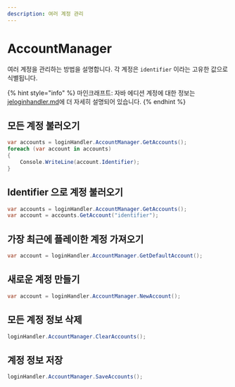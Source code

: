 ```yaml
---
description: 여러 계정 관리
---
```


# AccountManager

여러 계정을 관리하는 방법을 설명합니다. 각 계정은 `identifier` 이라는 고유한 값으로 식별됩니다.

{% hint style="info" %}
마인크래프트: 자바 에디션 계정에 대한 정보는 [jeloginhandler.md](../cmllib.core.auth.microsoft/jeloginhandler.md "mention")에 더 자세히 설명되어 있습니다.
{% endhint %}

## 모든 계정 불러오기

```csharp
var accounts = loginHandler.AccountManager.GetAccounts();
foreach (var account in accounts)
{
    Console.WriteLine(account.Identifier);
}
```

## Identifier 으로 계정 불러오기

```csharp
var accounts = loginHandler.AccountManager.GetAccounts();
var account = accounts.GetAccount("identifier");
```

## 가장 최근에 플레이한 계정 가져오기

```csharp
var account = loginHandler.AccountManager.GetDefaultAccount();
```

## 새로운 계정 만들기

```csharp
var account = loginHandler.AccountManager.NewAccount();
```

## 모든 계정 정보 삭제

```csharp
loginHandler.AccountManager.ClearAccounts();
```

## 계정 정보 저장

```csharp
loginHandler.AccountManager.SaveAccounts();
```

